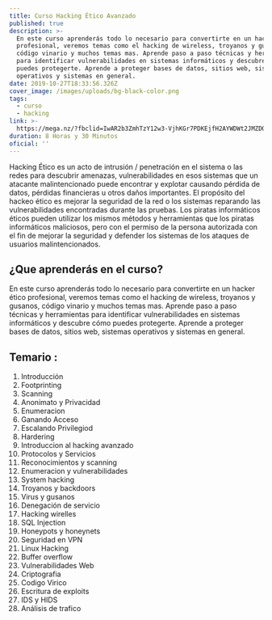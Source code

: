 ```yaml
---
title: Curso Hacking Ético Avanzado
published: true
description: >-
  En este curso aprenderás todo lo necesario para convertirte en un hacker ético
  profesional, veremos temas como el hacking de wireless, troyanos y gusanos,
  código vinario y muchos temas mas. Aprende paso a paso técnicas y herramientas
  para identificar vulnerabilidades en sistemas informáticos y descubre cómo
  puedes protegerte. Aprende a proteger bases de datos, sitios web, sistemas
  operativos y sistemas en general.
date: 2019-10-27T18:33:56.326Z
cover_image: /images/uploads/bg-black-color.png
tags:
  - curso
  - hacking
link: >-
  https://mega.nz/?fbclid=IwAR2b3ZmhTzY12w3-VjhKGr7PDKEjfH2AYWDWt2JMZDO1qDdwzMSRJ8ZpHuU#F!pmQjSQTJ!_98x8K3Q4w9rqf1LGMlKYQ
duration: 8 Horas y 30 Minutos
oficial: ''
---
```

Hacking Ético es un acto de intrusión / penetración en el sistema o las redes para descubrir amenazas, vulnerabilidades en esos sistemas que un atacante malintencionado puede encontrar y explotar causando pérdida de datos, pérdidas financieras u otros daños importantes. El propósito del hackeo ético es mejorar la seguridad de la red o los sistemas reparando las vulnerabilidades encontradas durante las pruebas. Los piratas informáticos éticos pueden utilizar los mismos métodos y herramientas que los piratas informáticos maliciosos, pero con el permiso de la persona autorizada con el fin de mejorar la seguridad y defender los sistemas de los ataques de usuarios malintencionados.

## ¿Que aprenderás en el curso?

En este curso aprenderás todo lo necesario para convertirte en un hacker ético profesional, veremos temas como el hacking de wireless, troyanos y gusanos, código vinario y muchos temas mas. Aprende paso a paso técnicas y herramientas para identificar vulnerabilidades en sistemas informáticos y descubre cómo puedes protegerte. Aprende a proteger bases de datos, sitios web, sistemas operativos y sistemas en general.

## Temario :

1. Introducción
2. Footprinting
3. Scanning
4. Anonimato y Privacidad
5. Enumeracion
6. Ganando Acceso
7. Escalando Privilegiod
8. Hardering
9. Introduccion al hacking avanzado
10. Protocolos y Servicios
11. Reconocimientos y scanning
12. Enumeracion y vulnerabilidades
13. System hacking
14. Troyanos y backdoors
15. Virus y gusanos
16. Denegación de servicio
17. Hacking wirelles
18. SQL Injection
19. Honeypots y honeynets
20. Seguridad en VPN
21. Linux Hacking
22. Buffer overflow
23. Vulnerabilidades Web
24. Criptografia
25. Codigo Virico
26. Escritura de exploits
27. IDS y HIDS
28. Análisis de trafico
